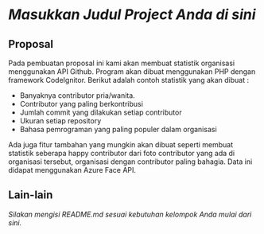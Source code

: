 # _Masukkan Judul Project Anda di sini_

## Proposal

Pada pembuatan proposal ini kami akan membuat statistik organisasi menggunakan API Github. Program akan dibuat menggunakan PHP dengan framework CodeIgnitor. Berikut adalah contoh statistik yang akan dibuat :

* Banyaknya contributor pria/wanita.
* Contributor yang paling berkontribusi
* Jumlah commit yang dilakukan setiap contributor
* Ukuran setiap repository
* Bahasa pemrograman yang paling populer dalam organisasi

Ada juga fitur tambahan yang mungkin akan dibuat seperti membuat statistik seberapa happy contributor dari foto contributor yang ada di organisasi tersebut, organisasi dengan contributor paling bahagia. Data ini didapat menggunakan Azure Face API.

## Lain-lain

_Silakan mengisi README.md sesuai kebutuhan kelompok Anda mulai dari sini._

